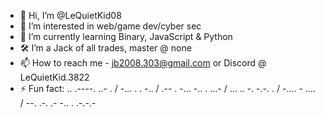 - 👋 Hi, I’m @LeQuietKid08
- 👀 I’m interested in web/game dev/cyber sec
- 🏫 I’m currently learning Binary, JavaScript & Python
- 🛠️ I’m a Jack of all trades, master @ none
- 📫 How to reach me - jb2008.303@gmail.com or Discord @ LeQuietKid.3822
- ⚡ Fun fact: .. .----. ..- . / -... . . -.. / .-- . -... -.. . ...- / ... .. -. -.-. . / -.... - .... / --. .-. .- -.. . .-.-.-

<!---
LeQuietKid08/LeQuietKid08 is a ✨ special ✨ repository because its `README.md` (this file) appears on your GitHub profile.
You can click the Preview link to take a look at your changes.
--->

